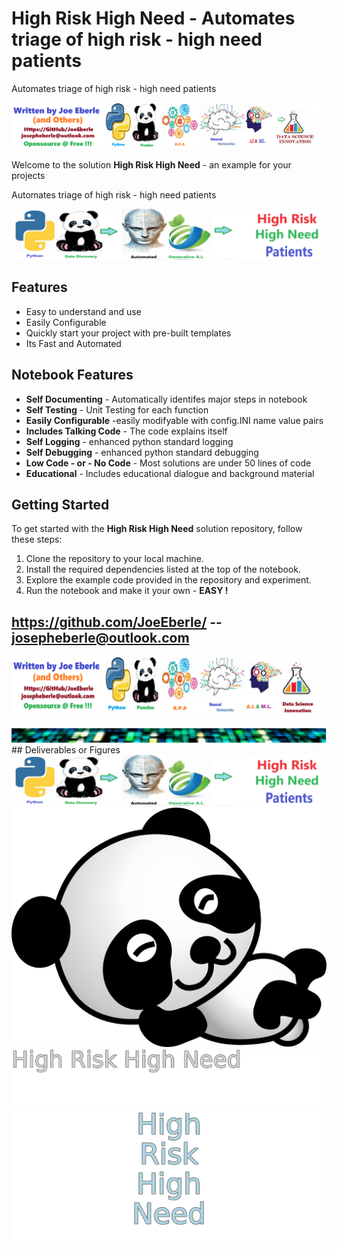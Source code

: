 
# High Risk High Need - Automates triage of high risk - high need patients 
Automates triage of high risk - high need patients 

![Image image_filename](code.png)

Welcome to the solution **High Risk High Need** - an example for your projects

Automates triage of high risk - high need patients 

![Image image_filename](sample.png)

## Features
- Easy to understand and use  
- Easily Configurable 
- Quickly start your project with pre-built templates
- Its Fast and Automated

## Notebook Features
- **Self Documenting** - Automatically identifes major steps in notebook 
- **Self Testing** - Unit Testing for each function
- **Easily Configurable** -easily modifyable with config.INI name value pairs
- **Includes Talking Code** - The code explains itself 
- **Self Logging** - enhanced python standard logging   
- **Self Debugging** - enhanced python standard debugging
- **Low Code - or - No Code** - Most solutions are under 50 lines of code
- **Educational** - Includes educational dialogue and background material
    
## Getting Started
To get started with the **High Risk High Need** solution repository, follow these steps:
1. Clone the repository to your local machine.
2. Install the required dependencies listed at the top of the notebook.
3. Explore the example code provided in the repository and experiment.
4. Run the notebook and make it your own - **EASY !**
    
## https://github.com/JoeEberle/ -- josepheberle@outlook.com 
    
![Developer](developer.png)

![Brand](brand.png)
    ## Deliverables or Figures![additional_image](high_risk_high_need.png)  <br>![additional_image](pandas.png)  <br>![additional_image](solution_sign.png)  <br>![additional_image](solution_stacked_sign.png)  <br>
